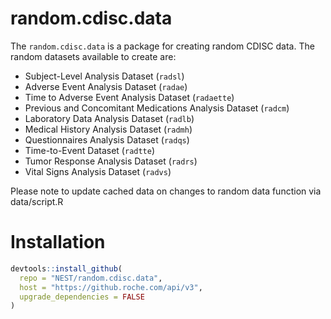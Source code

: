 # random.cdisc.data

The `random.cdisc.data` is a package for creating random CDISC data. 
The random datasets available to create are:

 - Subject-Level Analysis Dataset (`radsl`)
 - Adverse Event Analysis Dataset (`radae`)
 - Time to Adverse Event Analysis Dataset (`radaette`)
 - Previous and Concomitant Medications Analysis Dataset (`radcm`)
 - Laboratory Data Analysis Dataset (`radlb`)
 - Medical History Analysis Dataset (`radmh`)
 - Questionnaires Analysis Dataset (`radqs`)
 - Time-to-Event Dataset (`radtte`)
 - Tumor Response Analysis Dataset (`radrs`)
 - Vital Signs Analysis Dataset (`radvs`)
 
  Please note to update cached data on changes to random data function via data/script.R

# Installation

```r
devtools::install_github(
  repo = "NEST/random.cdisc.data",
  host = "https://github.roche.com/api/v3",
  upgrade_dependencies = FALSE
)
```
